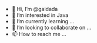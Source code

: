 - 👋 Hi, I’m @gaidada
- 👀 I’m interested in Java
- 🌱 I’m currently learning ...
- 💞️ I’m looking to collaborate on ...
- 📫 How to reach me ...

<!---
gaidada/gaidada is a ✨ special ✨ repository because its `README.md` (this file) appears on your GitHub profile.
You can click the Preview link to take a look at your changes.
--->

